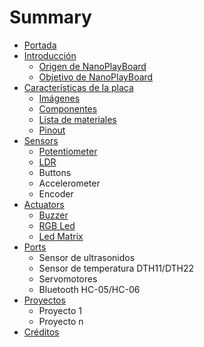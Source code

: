 # Summary

* [Portada](README.md)
* [Introducción](introduction/README.md)
   * [Origen de NanoPlayBoard](introduction/origin.md)
   * [Objetivo de NanoPlayBoard](introduction/goal.md)
* [Características de la placa](board/README.md)
   * [Imágenes](board/images.md)
   * [Componentes](board/components.md)
   * [Lista de materiales](board/materials.md)
   * [Pinout](board/pinout.md)
* [Sensors](sensors/README.md)
   * [Potentiometer](sensors/potentiometer.md)
   * [LDR](sensors/ldr.md)
   * Buttons
   * Accelerometer
   * Encoder
* [Actuators](actuators/README.md)
   * [Buzzer](actuators/buzzer.md)
   * [RGB Led](actuators/rgb_led.md)
   * [Led Matrix](actuators/ledmatrix.md)
* [Ports](ports/README.md)
   * Sensor de ultrasonidos
   * Sensor de temperatura DTH11/DTH22
   * Servomotores
   * Bluetooth HC-05/HC-06
* [Proyectos](projects/README.md)
   * Proyecto 1
   * Proyecto n
* [Créditos](credits/README.md)